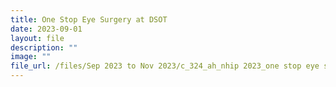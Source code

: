```yaml
---
title: One Stop Eye Surgery at DSOT
date: 2023-09-01
layout: file
description: ""
image: ""
file_url: /files/Sep 2023 to Nov 2023/c_324_ah_nhip 2023_one stop eye surgery at dsot.pdf
---
```

